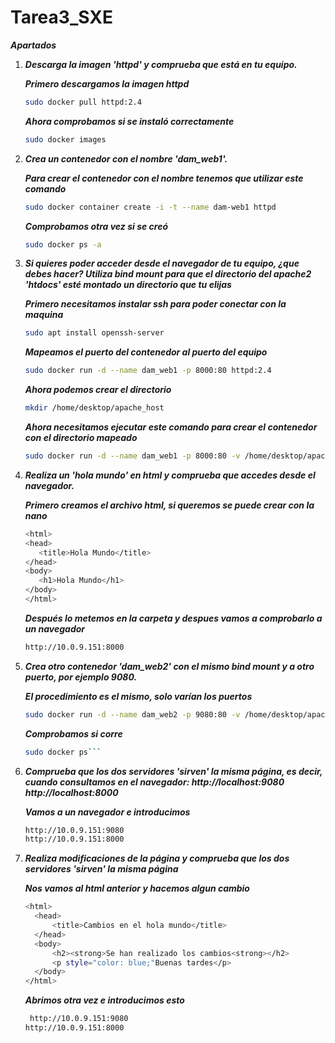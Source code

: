 # Tarea3_SXE

***Apartados***

1. ***Descarga la imagen 'httpd' y comprueba que está en tu equipo.***

    ***Primero descargamos la imagen httpd***
    ```sh
    sudo docker pull httpd:2.4
    ```
    ***Ahora comprobamos si se instaló correctamente***
     ```sh
     sudo docker images
     ```

2. ***Crea un contenedor con el nombre 'dam_web1'.***

    ***Para crear el contenedor con el nombre tenemos que utilizar este comando***
   ```sh
   sudo docker container create -i -t --name dam-web1 httpd
   ```
   ***Comprobamos otra vez si se creó***
   ```sh
   sudo docker ps -a
   ```


3. ***Si quieres poder acceder desde el navegador de tu equipo, ¿que debes hacer?
Utiliza bind mount para que el directorio del apache2 'htdocs' esté montado un directorio que tu elijas***

     ***Primero necesitamos instalar ssh para poder conectar con la maquina***
     ```sh
     sudo apt install openssh-server
     ```
     ***Mapeamos el puerto del contenedor al puerto del equipo***
     ```sh
     sudo docker run -d --name dam_web1 -p 8000:80 httpd:2.4
     ```
     ***Ahora podemos crear el directorio***
     ```sh
     mkdir /home/desktop/apache_host
      ```
     ***Ahora necesitamos ejecutar este comando para crear el contenedor con el directorio mapeado***
     ```sh
     sudo docker run -d --name dam_web1 -p 8000:80 -v /home/desktop/apache_host:/usr/local/apache2/htdocs httpd:2.4
   ```

4. ***Realiza un 'hola mundo' en html y comprueba que accedes desde el navegador.***

      ***Primero creamos el archivo html, si queremos se puede crear con la nano***
      ```sh
      <html>
     <head>
         <title>Hola Mundo</title>
     </head>
     <body>
         <h1>Hola Mundo</h1>
     </body>
    </html>
   ```
      ***Después lo metemos en la carpeta y despues vamos a comprobarlo a un navegador***
      ```sh
      http://10.0.9.151:8000
      ```
5. ***Crea otro contenedor 'dam_web2' con el mismo bind mount y a otro puerto, por ejemplo 9080.***

      ***El procedimiento es el mismo, solo varían los puertos***
   
      ```sh
      sudo docker run -d --name dam_web2 -p 9080:80 -v /home/desktop/apache_host:/usr/local/apache2/htdocs httpd:2.4

      ```

      ***Comprobamos si corre***
      ```sh
   sudo docker ps```
6. ***Comprueba que los dos servidores 'sirven' la misma página, es decir, cuando consultamos en el navegador: http://localhost:9080 http://localhost:8000***

      ***Vamos a un navegador e introducimos***
      ```sh
      http://10.0.9.151:9080 
    http://10.0.9.151:8000
      ```

7. ***Realiza modificaciones de la página y comprueba que los dos servidores 'sirven' la misma página***

      ***Nos vamos al html anterior y hacemos algun cambio***
      ```sh
   <html>
        <head>
            <title>Cambios en el hola mundo</title>
        </head>
        <body>
            <h2><strong>Se han realizado los cambios<strong></h2>
            <p style="color: blue;"Buenas tardes</p>
        </body>
    </html>
      ```
      ***Abrimos otra vez e introducimos esto***
      ```sh
       http://10.0.9.151:9080 
    http://10.0.9.151:8000
   ```

